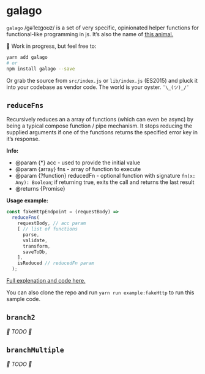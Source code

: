 # galago
`galago` /ɡəˈleɪɡoʊz/ is a set of very specific, opinionated helper functions for functional-like programming in js. It’s also the name of [this animal.](https://en.wikipedia.org/wiki/Galago)

🚧 Work in progress, but feel free to:
```bash
yarn add galago
# or
npm install galago --save
```
Or grab the source from `src/index.js` or `lib/index.js` (ES2015) and pluck it into your codebase as vendor code. The world is your oyster. `¯\_(ツ)_/¯`

## `reduceFns`

Recursively reduces an a array of functions (which can even be async) by being a typical compose function / pipe mechanism. It stops reducing the supplied arguments if one of the functions returns the specified error key in it’s response.

**Info:**

* @param {*} acc - used to provide the initial value
* @param {array<Function>} fns - array of function to execute
* @param {?function} reducedFn - optional function with signature `fn(x: Any): Boolean`; if returning true, exits the call and returns the last result
* @returns {Promise}

**Usage example:**

```javascript
const fakeHttpEndpoint = (requestBody) =>
  reduceFns(
    requestBody, // acc param
    [ // list of functions
      parse,
      validate,
      transform,
      saveToDb,
    ],
    isReduced // reducedFn param
  );
```

[Full explenation and code here.](https://github.com/filipdanic/galago/blob/master/example/fakeHttp.js)

You can also clone the repo and run `yarn run example:fakeHttp` to run this sample code.

## `branch2`

_🚧 TODO 🚧_

## `branchMultiple`

_🚧 TODO 🚧_
